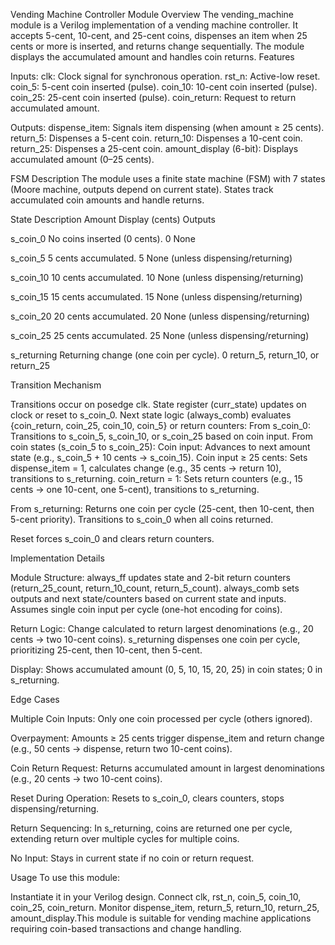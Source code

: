 Vending Machine Controller Module
Overview
The vending_machine module is a Verilog implementation of a vending machine controller. It accepts 5-cent, 10-cent, and 25-cent coins, dispenses an item when 25 cents or more is inserted, and returns change sequentially. The module displays the accumulated amount and handles coin returns.
Features

Inputs:
clk: Clock signal for synchronous operation.
rst_n: Active-low reset.
coin_5: 5-cent coin inserted (pulse).
coin_10: 10-cent coin inserted (pulse).
coin_25: 25-cent coin inserted (pulse).
coin_return: Request to return accumulated amount.


Outputs:
dispense_item: Signals item dispensing (when amount ≥ 25 cents).
return_5: Dispenses a 5-cent coin.
return_10: Dispenses a 10-cent coin.
return_25: Dispenses a 25-cent coin.
amount_display (6-bit): Displays accumulated amount (0–25 cents).



FSM Description
The module uses a finite state machine (FSM) with 7 states (Moore machine, outputs depend on current state). States track accumulated coin amounts and handle returns.



State
Description
Amount Display (cents)
Outputs



s_coin_0
No coins inserted (0 cents).
0
None


s_coin_5
5 cents accumulated.
5
None (unless dispensing/returning)


s_coin_10
10 cents accumulated.
10
None (unless dispensing/returning)


s_coin_15
15 cents accumulated.
15
None (unless dispensing/returning)


s_coin_20
20 cents accumulated.
20
None (unless dispensing/returning)


s_coin_25
25 cents accumulated.
25
None (unless dispensing/returning)


s_returning
Returning change (one coin per cycle).
0
return_5, return_10, or return_25


Transition Mechanism

Transitions occur on posedge clk.
State register (curr_state) updates on clock or reset to s_coin_0.
Next state logic (always_comb) evaluates {coin_return, coin_25, coin_10, coin_5} or return counters:
From s_coin_0: Transitions to s_coin_5, s_coin_10, or s_coin_25 based on coin input.
From coin states (s_coin_5 to s_coin_25):
Coin input: Advances to next amount state (e.g., s_coin_5 + 10 cents → s_coin_15).
Coin input ≥ 25 cents: Sets dispense_item = 1, calculates change (e.g., 35 cents → return 10), transitions to s_returning.
coin_return = 1: Sets return counters (e.g., 15 cents → one 10-cent, one 5-cent), transitions to s_returning.


From s_returning: Returns one coin per cycle (25-cent, then 10-cent, then 5-cent priority). Transitions to s_coin_0 when all coins returned.


Reset forces s_coin_0 and clears return counters.

Implementation Details

Module Structure:
always_ff updates state and 2-bit return counters (return_25_count, return_10_count, return_5_count).
always_comb sets outputs and next state/counters based on current state and inputs.
Assumes single coin input per cycle (one-hot encoding for coins).


Return Logic:
Change calculated to return largest denominations (e.g., 20 cents → two 10-cent coins).
s_returning dispenses one coin per cycle, prioritizing 25-cent, then 10-cent, then 5-cent.


Display: Shows accumulated amount (0, 5, 10, 15, 20, 25) in coin states; 0 in s_returning.

Edge Cases

Multiple Coin Inputs:
Only one coin processed per cycle (others ignored).


Overpayment:
Amounts ≥ 25 cents trigger dispense_item and return change (e.g., 50 cents → dispense, return two 10-cent coins).


Coin Return Request:
Returns accumulated amount in largest denominations (e.g., 20 cents → two 10-cent coins).


Reset During Operation:
Resets to s_coin_0, clears counters, stops dispensing/returning.


Return Sequencing:
In s_returning, coins are returned one per cycle, extending return over multiple cycles for multiple coins.


No Input:
Stays in current state if no coin or return request.



Usage
To use this module:

Instantiate it in your Verilog design.
Connect clk, rst_n, coin_5, coin_10, coin_25, coin_return.
Monitor dispense_item, return_5, return_10, return_25, amount_display.This module is suitable for vending machine applications requiring coin-based transactions and change handling.
